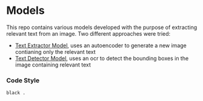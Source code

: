 # Models

This repo contains various models developed with the purpose of extracting relevant text from an image.
Two different approaches were tried:
- [Text Extractor Model](./src/text_extractor_model/README.md), uses an autoencoder to generate a new image contianing only the relevant text
- [Text Detector Model](./src/text_detector_model/README.md), uses an ocr to detect the bounding boxes in the image containing relevant text

### Code Style
```bash
black .
```